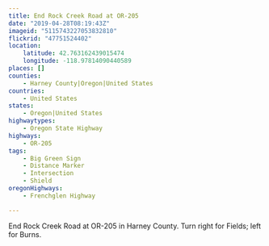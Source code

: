 ```yaml
---
title: End Rock Creek Road at OR-205
date: "2019-04-28T08:19:43Z"
imageid: "5115743227053832810"
flickrid: "47751524402"
location:
    latitude: 42.763162439015474
    longitude: -118.97814090440589
places: []
counties:
    - Harney County|Oregon|United States
countries:
    - United States
states:
    - Oregon|United States
highwaytypes:
    - Oregon State Highway
highways:
    - OR-205
tags:
    - Big Green Sign
    - Distance Marker
    - Intersection
    - Shield
oregonHighways:
    - Frenchglen Highway

---
```

End Rock Creek Road at OR-205 in Harney County.  Turn right for Fields; left for Burns.